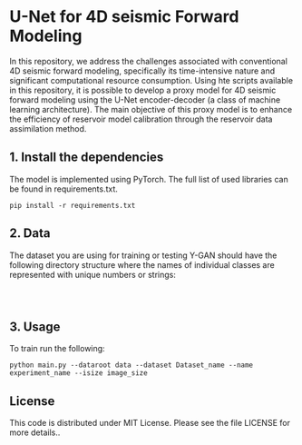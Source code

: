 # U-Net for 4D seismic Forward Modeling

In this repository, we address the challenges associated with conventional 4D seismic forward modeling, specifically its time-intensive nature and significant computational resource consumption. Using hte scripts available in this repository, it is possible to develop a proxy model for 4D seismic forward modeling using the U-Net encoder-decoder (a class of machine learning architecture). The main objective of this proxy model is to enhance the efficiency of reservoir model calibration through the reservoir data assimilation method.     


## 1. Install the dependencies
The model is implemented using PyTorch. The full list of used libraries can be found in requirements.txt.
```
pip install -r requirements.txt
```

## 2. Data
The dataset you are using for training or testing Y-GAN should have the following directory structure where the names of individual classes are represented with unique numbers or strings:

```



```

## 3. Usage
To train run the following:

```
python main.py --dataroot data --dataset Dataset_name --name experiment_name --isize image_size
```

## License
This code is distributed under MIT License. Please see the file LICENSE for more details..

